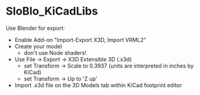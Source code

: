 # SloBlo_KiCadLibs

Use Blender for export:
 - Enable Add-on "Import-Export X3D, Import VRML2"
 - Create your model
   - don't use Node shaders!
 - Use File -> Export -> X3D Extensible 3D (.x3d)
   - set Transform -> Scale to 0.3937 (units are interpreted in inches by KiCad)
   - set Transform -> Up to 'Z up'
 - Import .x3d file on the 3D Models tab within KiCad footprint editor
 